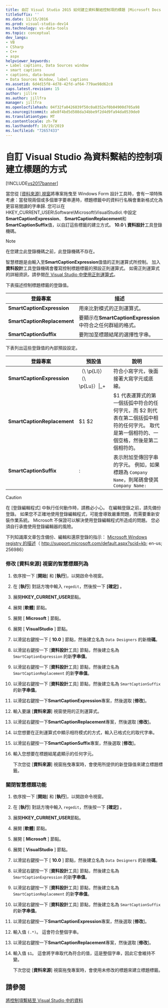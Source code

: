 ```yaml
---
title: 自訂 Visual Studio 2015 如何建立資料繫結控制項的標題 |Microsoft Docs
titleSuffix: ''
ms.date: 11/15/2016
ms.prod: visual-studio-dev14
ms.technology: vs-data-tools
ms.topic: conceptual
dev_langs:
- VB
- CSharp
- C++
- aspx
helpviewer_keywords:
- Label captions, Data Sources window
- smart captions
- captions, data-bound
- Data Sources Window, label captions
ms.assetid: 6d4d15f8-4d78-42fd-af64-779ae98d62c8
caps.latest.revision: 15
author: jillre
ms.author: jillfra
manager: jillfra
ms.openlocfilehash: 04f32fa0426039f50c0a0352ef0b04900d705a98
ms.sourcegitcommit: a8e8f4bd5d508da34bbe9f2d4d9fa94da0539de0
ms.translationtype: MT
ms.contentlocale: zh-TW
ms.lasthandoff: 10/19/2019
ms.locfileid: "72657433"
---
```

# <a name="customize-how-visual-studio-creates-captions-for-data-bound-controls"></a>自訂 Visual Studio 為資料繫結的控制項建立標題的方式
[!INCLUDE[vs2017banner](../includes/vs2017banner.md)]

當您從 [[資料來源] 視窗](https://msdn.microsoft.com/library/0d20f699-cc95-45b3-8ecb-c7edf1f67992)將專案拖曳至 Windows Form 設計工具時，會有一項特殊考慮：當發現兩個或多個單字要串連時，標題標籤中的資料行名稱會重新格式化為更容易閱讀的字串歸. 您可以在 HKEY_CURRENT_USER\Software\Microsoft\VisualStudio\ 中設定**SmartCaptionExpression**、 **SmartCaptionReplacement**和**SmartCaptionSuffix**值，以自訂這些標籤的建立方式。 **10.0 \ 資料設計**工具登錄機碼。

> [!NOTE]
> 在您建立此登錄機碼之前，此登錄機碼不存在。

 智慧標題是由輸入至**SmartCaptionExpression**值值的正則運算式所控制。 加入**資料設計**工具登錄機碼會覆寫控制標題標籤的預設正則運算式。 如需正則運算式的詳細資訊，請參閱[在 Visual Studio 中使用正則運算式](../ide/using-regular-expressions-in-visual-studio.md)。

 下表描述控制標題標籤的登錄值。

|登錄專案|描述|
|-------------------|-----------------|
|**SmartCaptionExpression**|用來比對模式的正則運算式。|
|**SmartCaptionReplacement**|要顯示在**SmartCaptionExpression**中符合之任何群組的格式。|
|**SmartCaptionSuffix**|要附加至標題結尾的選擇性字串。|

 下表列出這些登錄值的內部預設設定。

|登錄專案|預設值|說明|
|-------------------|-------------------|-----------------|
|**SmartCaptionExpression**|（\\ \p{Ll}）（\\ \p{Lu}）&#124;_+|符合小寫字元，後面接著大寫字元或底線。|
|**SmartCaptionReplacement**|$1 $2|$1 代表運算式的第一個括弧中符合的任何字元，而 $2 則代表在第二個括弧中相符的任何字元。 取代是第一個相符的、一個空格，然後是第二個相符的。|
|**SmartCaptionSuffix**|:|表示附加至傳回字串的字元。 例如，如果標題為 `Company Name`，則尾碼會使其 `Company Name:`|

> [!CAUTION]
> 在 [登錄編輯程式] 中執行任何動作時，請務必小心。 在編輯登錄之前，請先備份登錄。 如果您不正確地使用登錄編輯程式，可能會導致嚴重問題，而需要重新安裝作業系統。 Microsoft 不保證可以解決使用登錄編輯程式所造成的問題。 您必須自行承擔使用登錄編輯器的風險。
>
> 下列知識庫文章包含備份、編輯和還原登錄的指示： [Microsoft Windows registry 的描述](http://support.microsoft.com/default.aspx?scid=kb;en-us;256986)（ http://support.microsoft.com/default.aspx?scid=kb; en-us; 256986）

### <a name="to-modify-the-smart-captioning-behavior-of-the-data-sources-window"></a>修改 [資料來源] 視窗的智慧標題列為

1. 依序按一下 [**開始**] 和 [**執行**]，以開啟命令視窗。

2. 在 [**執行**] 對話方塊中輸入 `regedit`，然後按一下 **[確定]** 。

3. 展開**HKEY_CURRENT_USER**節點。

4. 展開 [**軟體**] 節點。

5. 展開 [ **Microsoft** ] 節點。

6. 展開 [ **VisualStudio** ] 節點。

7. 以滑鼠右鍵按一下 [ **10.0** ] 節點，然後建立名為 `Data Designers` 的新機**碼**。

8. 以滑鼠右鍵按一下 [**資料設計**工具] 節點，然後建立名為 `SmartCaptionExpression` 的新**字串值**。

9. 以滑鼠右鍵按一下 [**資料設計**工具] 節點，然後建立名為 `SmartCaptionReplacement` 的新**字串值**。

10. 以滑鼠右鍵按一下 [**資料設計**工具] 節點，然後建立名為 `SmartCaptionSuffix` 的新**字串值**。

11. 以滑鼠右鍵按一下**SmartCaptionExpression**專案，然後選取 [**修改**]。

12. 輸入要讓 [**資料來源**] 視窗使用的正則運算式。

13. 以滑鼠右鍵按一下**SmartCaptionReplacement**專案，然後選取 [**修改**]。

14. 以您想要在正則運算式中顯示相符模式的方式，輸入已格式化的取代字串。

15. 以滑鼠右鍵按一下**SmartCaptionSuffix**專案，然後選取 [**修改**]。

16. 輸入您想要在標題結尾處顯示的任何字元。

     下次您從 [**資料來源**] 視窗拖曳專案時，會使用所提供的新登錄值來建立標題標籤。

### <a name="to-turn-off-the-smart-captioning-feature"></a>關閉智慧標題功能

1. 依序按一下 [**開始**] 和 [**執行**]，以開啟命令視窗。

2. 在 [**執行**] 對話方塊中輸入 `regedit`，然後按一下 **[確定]** 。

3. 展開**HKEY_CURRENT_USER**節點。

4. 展開 [**軟體**] 節點。

5. 展開 [ **Microsoft** ] 節點。

6. 展開 [ **VisualStudio** ] 節點。

7. 以滑鼠右鍵按一下 [ **10.0** ] 節點，然後建立名為 `Data Designers` 的新機**碼**。

8. 以滑鼠右鍵按一下 [**資料設計**工具] 節點，然後建立名為 `SmartCaptionExpression` 的新**字串值**。

9. 以滑鼠右鍵按一下 [**資料設計**工具] 節點，然後建立名為 `SmartCaptionReplacement` 的新**字串值**。

10. 以滑鼠右鍵按一下 [**資料設計**工具] 節點，然後建立名為 `SmartCaptionSuffix` 的新**字串值**。

11. 以滑鼠右鍵按一下**SmartCaptionExpression**專案，然後選取 [**修改**]。

12. 輸入值 `(.*)`。 這會符合整個字串。

13. 以滑鼠右鍵按一下**SmartCaptionReplacement**專案，然後選取 [**修改**]。

14. 輸入值 `$1`。 這會將字串取代為符合的值，這是整個字串，因此它會維持不變。

     下次您從 [**資料來源**] 視窗拖曳專案時，會使用未修改的標題來建立標題標籤。

## <a name="see-also"></a>請參閱
 [將控制項繫結至 Visual Studio 中的資料](../data-tools/bind-controls-to-data-in-visual-studio.md)
